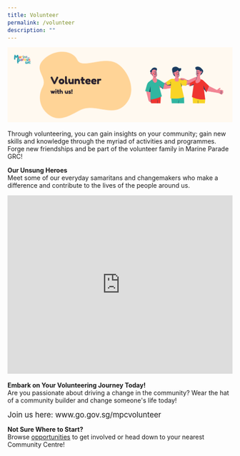 ```yaml
---
title: Volunteer
permalink: /volunteer
description: ""
---
```

<img src="/images/k-cc-volunteer-banner.png"> 

Through volunteering, you can gain insights on your community; gain new skills and knowledge through the myriad of activities and programmes. Forge new friendships and be part of the volunteer family in Marine Parade GRC!

<b>Our Unsung Heroes</b>
<br>Meet some of our everyday samaritans and changemakers who make a difference and contribute to the lives of the people around us. <br>

<iframe width="100%" height="400" src="https://www.youtube.com/embed/zGBRPggAi9c" frameborder="0" allowfullscreen></iframe>

<b>	Embark on Your Volunteering Journey Today!</b>
<br>Are you passionate about driving a change in the community? Wear the hat of a community builder and change someone's life today! <br>
<div style="font-size:120%"> Join us here: www.go.gov.sg/mpcvolunteer </div>

<b>	Not Sure Where to Start?</b>
<br>Browse [opportunities](/resources) to get involved or head down to your nearest Community Centre!